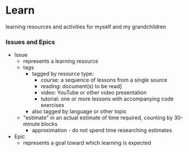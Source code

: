 # Learn
learning resources and activities for myself and my grandchildren

### Issues and Epics
- Issue
  - represents a learning resource
  - tags
    - tagged by resource type:
      - course: a sequence of lessons from a single source
      - reading: document(s) to be read]
      - video: YouTube or other video presentation
      - tutorial: one or more lessons with accompanying code exercises
    - also tagged by language or other topic
  - "estimate" in an actual estimate of time required, counting by 30-minute blocks
    - approximation - do not spend time researching estimates
- Epic
  - represents a goal toward which learning is expected
